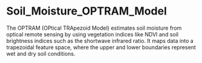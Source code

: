 # Soil_Moisture_OPTRAM_Model
The OPTRAM (OPtical TRApezoid Model) estimates soil moisture from optical remote sensing by using vegetation indices like NDVI and soil brightness indices such as the shortwave infrared ratio. It maps data into a trapezoidal feature space, where the upper and lower boundaries represent wet and dry soil conditions.
